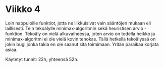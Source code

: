 # Viikko 4

Loin nappuloille funktiot, jotta ne liikkuisivat vain sääntöjen mukaan eli laillisesti. Tein tekoälylle minimax-algoritmin sekä heuristisen arvio -funktion. Tekoäly on vielä alkuvaiheessa, joten arvio on todella heikko ja minimax-algoritmi ei ole vielä kovin tehokas. Tällä hetkellä tekoälyssä on jokin bugi jonka takia en ole saanut sitä toimimaan. Yritän paraikaa korjata asiaa.

Käytetyt tunnit: 22h, yhteensä 52h.
